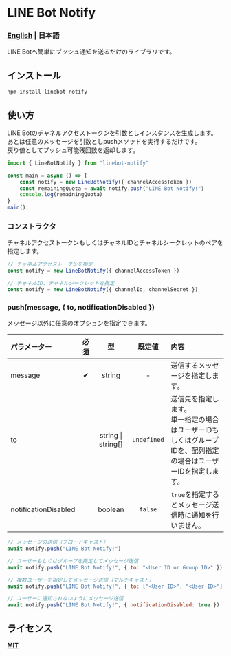 # LINE Bot Notify

### [**English**](README.md) | **日本語**

LINE Botへ簡単にプッシュ通知を送るだけのライブラリです。  



## インストール

```sh
npm install linebot-notify
```



## 使い方

LINE Botのチャネルアクセストークンを引数としインスタンスを生成します。  
あとは任意のメッセージを引数としpushメソッドを実行するだけです。  
戻り値としてプッシュ可能残回数を返却します。  

```js
import { LineBotNotify } from "linebot-notify"

const main = async () => {
	const notify = new LineBotNotify({ channelAccessToken })
	const remainingQuota = await notify.push("LINE Bot Notify!")
	console.log(remainingQuota)
}
main()
```

### コンストラクタ

チャネルアクセストークンもしくはチャネルIDとチャネルシークレットのペアを指定します。  

```js
// チャネルアクセストークンを指定
const notify = new LineBotNotify({ channelAccessToken })

// チャネルID、チャネルシークレットを指定
const notify = new LineBotNotify({ channelId, channelSecret })
```

### push(message, { to, notificationDisabled })

メッセージ以外に任意のオプションを指定できます。  

|パラメーター|必須|型|既定値|内容|
|:--|:-:|:-:|:-:|:--|
|message|✔|string|-|送信するメッセージを指定します。|
|to||string \| string[] |`undefined`|送信先を指定します。<br>単一指定の場合はユーザーIDもしくはグループIDを、配列指定の場合はユーザーIDを指定します。|
|notificationDisabled||boolean|`false`|`true`を指定するとメッセージ送信時に通知を行いません。|

```js
// メッセージの送信（ブロードキャスト）
await notify.push("LINE Bot Notify!")

// ユーザーもしくはグループを指定してメッセージ送信
await notify.push("LINE Bot Notify!", { to: "<User ID or Group ID>" })

// 複数ユーザーを指定してメッセージ送信（マルチキャスト）
await notify.push("LINE Bot Notify!", { to: ["<User ID>", "<User ID>"] })

// ユーザーに通知されないようにメッセージ送信
await notify.push("LINE Bot Notify!", { notificationDisabled: true })
```



## ライセンス

[**MIT**](LICENSE)



